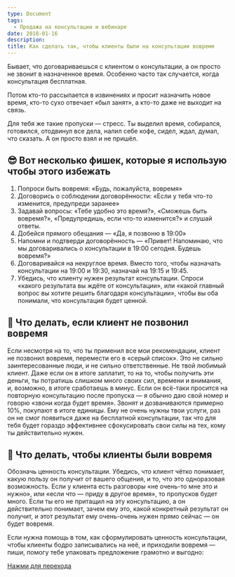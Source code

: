 ```yaml
---
type: Document
tags:
  - Продажа на консультации и вебинаре
date: 2018-01-16
description: 
title: Как сделать так, чтобы клиенты были на консультации вовремя
---
```


Бывает, что договариваешься с клиентом о консультации, а он просто не звонит в назначенное время. Особенно часто так случается, когда консультация бесплатная.

Потом кто-то рассыпается в извинениях и просит назначить новое время, кто-то сухо отвечает «был занят», а кто-то даже не выходит на связь.

Для тебя же такие пропуски — стресс. Ты выделил время, собирался, готовился, отодвинул все дела, налил себе кофе, сидел, ждал, думал, что сказать. А он просто взял и не пришёл.

## 😎 Вот несколько фишек, которые я использую чтобы этого избежать

1. Попроси быть вовремя: «Будь, пожалуйста, вовремя»
2. Договорись о соблюдении договорённости: «Если у тебя что-то изменится, предупреди заранее»
3. Задавай вопросы: «Тебе удобно это время?», «Сможешь быть вовремя?», «Предупредишь, если что-то изменится?» и слушай ответы.
4. Добейся прямого обещания — «Да, я позвоню в 19:00»
5. Напомни и подтверди договорённость — «Привет! Напоминаю, что мы договаривались о консультации в 19:00 сегодня. Будешь вовремя?»
6. Договаривайся на некруглое время. Вместо того, чтобы назначать консультации на 19:00 и 19:30, назначай на 19:15 и 19:45.
7. Убедись, что клиенту нужен результат консультации. Спроси «какого результата вы ждёте от консультации», или «какой главный вопрос вы хотите решить благодаря консультации», чтобы вы оба понимали, что консультация будет ценной.

## 😤 Что делать, если клиент не позвонил вовремя

Если несмотря на то, что ты применил все мои рекомендации, клиент не позвонил вовремя, перемести его в «серый список». Это не сильно заинтересованные люди, и не сильно ответственные. Не твой любимый клиент. Даже если он в итоге заплатит, то на то, чтобы получить эти деньги, ты потратишь слишком много своих сил, времени и внимания, и, возможно, в итоге сработаешь в минус.
Если он всё-таки просится на повторную консультацию после пропуска — я обычно даю свой номер и говорю «звони когда будет время». Звонят и дозваниваются примерно 10%, покупают в итоге единицы. Ему не очень нужны твои услуги, раз он не смог появиться даже на бесплатной консультации, так что для тебя будет гораздо эффективнее сфокусировать свои силы на тех, кому ты действительно нужен.

## 🤑 Что делать, чтобы клиенты были вовремя

Обозначь ценность консультации. Убедись, что клиент чётко понимает, какую пользу он получит от вашего общения, и то, что это одноразовая возможность. Если у клиента есть разговоры «не очень-то мне это и нужно», или «если что — приду в другое время», то пропусков будет много. Если ты его не притащил на эту консультацию, а он действительно понимает, зачем ему это, какой конкретный результат он получит, и этот результат ему очень-очень нужен прямо сейчас — он будет вовремя.

Если нужна помощь в том, как сформулировать ценность консультации, чтобы клиенты бодро записывались на неё, и приходили вовремя — пиши, помогу тебе упаковать предложение грамотно и выгодно:

[Нажми для перехода](http://icoach.io/)

